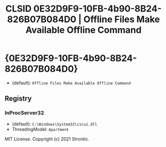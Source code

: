 ﻿---
title: "CLSID 0E32D9F9-10FB-4b90-8B24-826B07B084D0 | Offline Files Make Available Offline Command"
excerpt: What is COM-Object CLSID 0E32D9F9-10FB-4b90-8B24-826B07B084D0?
---

# {0E32D9F9-10FB-4b90-8B24-826B07B084D0}

* (default): `Offline Files Make Available Offline Command`

## Registry


### InProcServer32

* (default): `C:\Windows\System32\cscui.dll`
* ThreadingModel: `Apartment`

MIT License. Copyright (c) 2021 Strontic.


